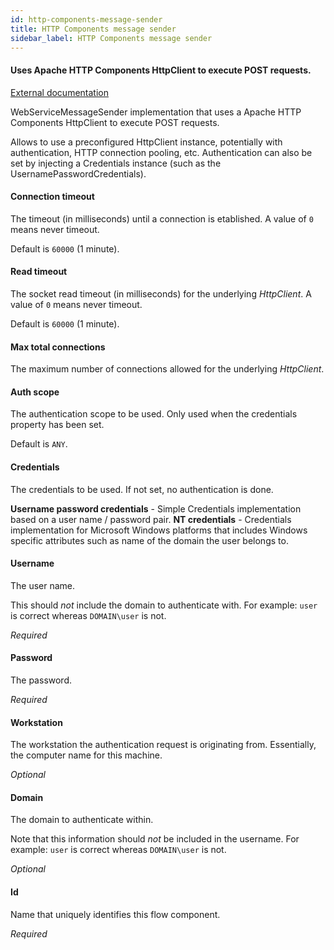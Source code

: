 ```yaml
---
id: http-components-message-sender
title: HTTP Components message sender
sidebar_label: HTTP Components message sender
---
```

#### Uses Apache HTTP Components HttpClient to execute POST requests. 
<a href="http://docs.spring.io/spring-ws/sites/2.0/reference/html/client.html#d4e1703" target="_blank">External documentation</a>

WebServiceMessageSender implementation that uses a Apache HTTP Components HttpClient to execute POST requests. 

Allows to use a preconfigured HttpClient instance, potentially with authentication, HTTP connection pooling, etc. Authentication can also be set by injecting a Credentials instance (such as the UsernamePasswordCredentials).

#### Connection timeout
The timeout (in milliseconds) until a connection is etablished. A value of <code>0</code> means never timeout.

Default is <code>60000</code> (1 minute).

#### Read timeout
The socket read timeout (in milliseconds) for the underlying <i>HttpClient</i>. A value of <code>0</code> means never timeout.

Default is <code>60000</code> (1 minute).

#### Max total connections
The maximum number of connections allowed for the underlying <i>HttpClient</i>.

#### Auth scope
The authentication scope to be used. Only used when the credentials property has been set. 

Default is <code>ANY</code>.

#### Credentials
The credentials to be used. If not set, no authentication is done.

<b>Username password credentials</b> - Simple Credentials implementation based on a user name / password pair.
<b>NT credentials</b> - Credentials implementation for Microsoft Windows platforms that includes Windows specific attributes such as name of the domain the user belongs to.

#### Username
The user name.

This should <i>not</i> include the domain to authenticate with. For example: <code>user</code> is correct whereas <code>DOMAIN\\user</code> is not.

<i>Required</i>

#### Password
The password.

<i>Required</i>

#### Workstation
The workstation the authentication request is originating from. Essentially, the computer name for this machine.

<i>Optional</i>

#### Domain
The domain to authenticate within.

Note that this information should <i>not</i> be included in the username. For example: <code>user</code> is correct whereas <code>DOMAIN\\user</code> is not.

<i>Optional</i>

#### Id
Name that uniquely identifies this flow component.

<i>Required</i>

